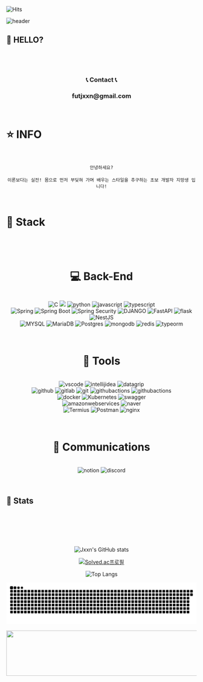 <!-- 방문자 수 -->

![Hits](https://hits.seeyoufarm.com/api/count/incr/badge.svg?url=https%3A%2F%2Fgithub.com%2Fjxxn92&count_bg=%23CB3F7C&title_bg=%23555555&icon=smugmug.svg&icon_color=%23CB3F7C&title=Visitors&edge_flat=false)

<!-- 깃허브 페이지 헤드 꾸미기 -->

![header](https://capsule-render.vercel.app/api?type=waving&color=gradient&height=350&section=header&text=Jxxn's%20GitHub%20&fontAlign=50&fontAlignY=40&desc=Welcome%20&descAlign=75&descAlignY=50&animation=twinkling&fontSize=70)

<!-- 처음 페이지 -->

## 👻 HELLO? <br><br>

<p>
<br>
    <div align="center">
        <h3> 📞 Contact 📞 </h3>
        <h3><strong> futjxxn@gmail.com </strong></h3>
<!--         <h3> 📣 Social 📣 </h3>
        <a href="https://jxxn92.tistory.com/" target="_blank"><img src="https://img.shields.io/badge/BLOG-CB3F7C?style=flat&logo=Ameba&logoColor=white"/></a> -->
    </div>
    <br>
</p>

<!-- 정보 -->

# ⭐ INFO

<p>
<br>
<div align="center">

```
안녕하세요?

이론보다는 실전! 몸으로 먼저 부딪혀 가며 배우는 스타일을 추구하는 초보 개발자 지망생 입니다!

```

</div>
</p>

<br>

<!-- 공부 -->

# 📗 Stack <br><br>

<div align="center">

<!--
<img src = "https://img.shields.io/badge/-C-black?style=flat&logo=c%2B%2B" style="height : auto; margin-left : 2px; margin-right : 2px;"/>
-->
<p align="center">
    <h1><strong><br> 💻 Back-End <br></strong></h1>
    <br>
<img alt="C" src="https://img.shields.io/badge/C-00599C?style=for-the-badge&logo=c&logoColor=white"/>
<img src="https://img.shields.io/badge/Java-007396?style=for-the-badge&logo=OpenJDK&logoColor=white"/>
<img alt="python" src="https://img.shields.io/badge/python-3776AB.svg?&style=for-the-badge&logo=python&logoColor=white"/>
<img alt="javascript" src="https://img.shields.io/badge/javascript-F7DF1E.svg?&style=for-the-badge&logo=javascript&logoColor=black"/>
<img alt="typescript" src="https://img.shields.io/badge/typescript-3178C6.svg?&style=for-the-badge&logo=typescript&logoColor=black"/>
<br>
<img alt="Spring" src="https://img.shields.io/badge/Spring-6DB33F.svg?&style=for-the-badge&logo=Spring&logoColor=white"/>
<img alt="Spring Boot" src="https://img.shields.io/badge/Spring Boot-6DB33F.svg?&style=for-the-badge&logo=SpringBoot&logoColor=white"/>
<img alt="Spring Security" src="https://img.shields.io/badge/spring security-6DB33F.svg?&style=for-the-badge&logo=springsecurity&logoColor=white"/>
<img alt="DJANGO" src="https://img.shields.io/badge/Django-092E20.svg?&style=for-the-badge&logo=Django&logoColor=white"/>
<img alt="FastAPI" src="https://img.shields.io/badge/fastapi-009688.svg?&style=for-the-badge&logo=fastapi&logoColor=white"/>
<img alt="flask" src="https://img.shields.io/badge/flask-000000.svg?&style=for-the-badge&logo=flask&logoColor=white"/>
<img alt="NestJS" src="https://img.shields.io/badge/nestjs-E0234E.svg?&style=for-the-badge&logo=nestjs&logoColor=white"/>
<br>
<img alt="MYSQL" src="https://img.shields.io/badge/MYSQL-4479A1.svg?&style=for-the-badge&logo=MYSQL&logoColor=white"/>
<img alt="MariaDB" src="https://img.shields.io/badge/MariaDB-003545.svg?&style=for-the-badge&logo=MariaDB&logoColor=white"/>
<img alt="Postgres" src="https://img.shields.io/badge/postgresql-4169E1.svg?&style=for-the-badge&logo=postgresql&logoColor=white"/>
<img alt="mongodb" src="https://img.shields.io/badge/mongodb-47A248.svg?&style=for-the-badge&logo=mongodb&logoColor=white"/>
<img alt="redis" src="https://img.shields.io/badge/redis-FF4438.svg?&style=for-the-badge&logo=redis&logoColor=white"/>
<img alt="typeorm" src="https://img.shields.io/badge/typeorm-FE0803.svg?&style=for-the-badge&logo=typeorm&logoColor=white"/>
</p>

<p align="center">
    <h1><strong><br> 🔧 Tools <br></strong></h1>
    <br>

<img alt="vscode" src="https://img.shields.io/badge/vscode-0078d7.svg?&style=for-the-badge&logo=vscode&logoColor=white"/>
<img alt="intellijidea" src="https://img.shields.io/badge/intellijidea-000000.svg?&style=for-the-badge&logo=intellijidea&logoColor=white"/>
<img alt="datagrip" src="https://img.shields.io/badge/datagrip-000000.svg?&style=for-the-badge&logo=datagrip&logoColor=white"/>
<br>
<img alt="github" src="https://img.shields.io/badge/github-181717.svg?&style=for-the-badge&logo=github&logoColor=white"/>
<img alt="gitlab" src="https://img.shields.io/badge/gitlab-FC6D26.svg?&style=for-the-badge&logo=gitlab&logoColor=white"/>
<img alt="git" src="https://img.shields.io/badge/git-F05032.svg?&style=for-the-badge&logo=git&logoColor=white"/>
<img alt="githubactions" src="https://img.shields.io/badge/githubactions-2088FF.svg?&style=for-the-badge&logo=githubactions&logoColor=white"/>
<img alt="githubactions" src="https://img.shields.io/badge/githubactions-2088FF.svg?&style=for-the-badge&logo=githubactions&logoColor=white"/>
<br>
<img alt="docker" src="https://img.shields.io/badge/docker-2496ED.svg?&style=for-the-badge&logo=docker&logoColor=white"/>
<img alt="Kubernetes" src="https://img.shields.io/badge/Kubernetes-326CE5.svg?&style=for-the-badge&logo=Kubernetes&logoColor=white"/>
<img alt="swagger" src="https://img.shields.io/badge/swagger-85EA2D.svg?&style=for-the-badge&logo=swagger&logoColor=white"/>
<br>
<img alt="amazonwebservices" src="https://img.shields.io/badge/AWS-232F3E.svg?&style=for-the-badge&logo=amazonwebservices&logoColor=white"/>
<img alt="naver" src="https://img.shields.io/badge/naver cloud platform-03C75A.svg?&style=for-the-badge&logo=naver&logoColor=white"/>
<br>
 <img alt="Termius" src="https://img.shields.io/badge/Termius-141628.svg?&style=for-the-badge&logo=Termius&logoColor=white"/>
  <img alt="Postman" src="https://img.shields.io/badge/Postman-FF6C37.svg?&style=for-the-badge&logo=Postman&logoColor=white"/>
  <img alt="nginx" src="https://img.shields.io/badge/nginx-009639.svg?&style=for-the-badge&logo=nginx&logoColor=white"/>
    </a>
</p>

<p align="center">
    <h1><strong><br> 💬 Communications <br></strong></h1>
    <br>
<img alt="notion" src="https://img.shields.io/badge/notion-000000.svg?&style=for-the-badge&logo=notion&logoColor=white"/>
<img alt="discord" src="https://img.shields.io/badge/discord-5865F2.svg?&style=for-the-badge&logo=discord&logoColor=white"/>
</p>

<!-- <p>
    <code>
    	<img height="20"
        src="https://upload.wikimedia.org/wikipedia/commons/thumb/f/fb/Adobe_Illustrator_CC_icon.svg/1200px-Adobe_Illustrator_CC_icon.svg.png"
        style="max-width: 100%;">
     </code>
</p> -->

</div>

<br>

<!-- 상태 -->

## 👺 Stats <br><br>

<p>
<div align="center">
<br><br><br>

![Jxxn's GitHub stats](https://github-readme-stats.vercel.app/api?username=jxxn92&show_icons=true&theme=noctis_minimus)
<br>

<!-- ![Leetcode Stats](https://leetcode.card.workers.dev/?username=jxxn)
<br> -->

[![Solved.ac프로필](http://mazassumnida.wtf/api/v2/generate_badge?boj=jxxn)](https://solved.ac/jxxn)
<br>

![Top Langs](https://github-readme-stats.vercel.app/api/top-langs/?username=jxxn92&layout=compact)
<br>

</div>
</p>

![snake gif](https://github.com/jxxn92/jxxn92/blob/output/github-contribution-grid-snake.svg)

<p align="center">
    <a href="https://github.com/devxb/gitanimals">
      <img
        src="https://render.gitanimals.org/lines/jxxn92?pet-id=620991609996030065"
        width="600"
        height="120"
      />
    </a>
</p>

<!-- <details>
  <summary> 🎁 </summary>

  # 깜짝선물

</details> -->
